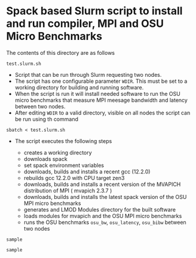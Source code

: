 # Spack based Slurm script to install and run compiler, MPI and OSU Micro Benchmarks

The contents of this directory are as follows

`test.slurm.sh`
   
   * Script that can be run through Slurm requesting two nodes. 
   * The script has one configurable parameter `WDIR`. This must be set to a working directory for building and running software. 
   * When the script is run it will install needed software to run the OSU micro benchmarks that measure MPI meesage bandwidth and latency between two nodes.
   * After editing `WDIR` to a valid directory, visible on all nodes the script can be run using th command
     
    sbatch < test.slurm.sh 
     
   * The script executes the following steps
        
        - creates a working directory 
        - downloads spack
        - set spack environment variables
        - downloads, builds and installs a recent gcc (12.2.0)
        - rebuilds gcc 12.2.0 with CPU target zen3
        - downloads, builds and installs a recent version of the MVAPICH distribution of MPI ( mvapich 2.3.7 )
        - downloads, builds and installs the latest spack version of the OSU MPI micro benchmarks
        - generates and LMOD Modules directory for the built software
        - loads modules for mvapich and the OSU MPI micro benchmarks
        - runs the OSU benchmarks `osu_bw`, `osu_latency`, `osu_bibw` between two nodes


`sample`

`sample`
